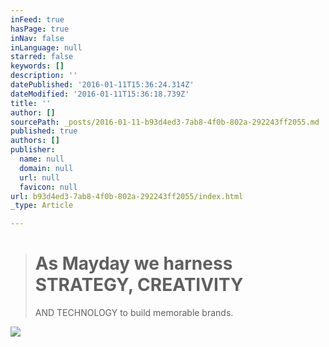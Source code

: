 ```yaml
---
inFeed: true
hasPage: true
inNav: false
inLanguage: null
starred: false
keywords: []
description: ''
datePublished: '2016-01-11T15:36:24.314Z'
dateModified: '2016-01-11T15:36:18.739Z'
title: ''
author: []
sourcePath: _posts/2016-01-11-b93d4ed3-7ab8-4f0b-802a-292243ff2055.md
published: true
authors: []
publisher:
  name: null
  domain: null
  url: null
  favicon: null
url: b93d4ed3-7ab8-4f0b-802a-292243ff2055/index.html
_type: Article

---
```

> # As Mayday we harness STRATEGY, CREATIVITY
> AND TECHNOLOGY
> to build memorable brands.

![](https://the-grid-user-content.s3-us-west-2.amazonaws.com/0ce1ed85-90c8-4160-ab2c-97834a0fc658.jpg)